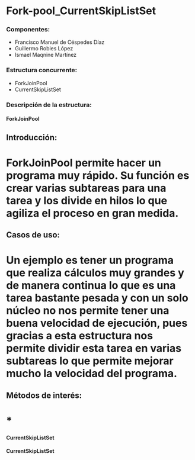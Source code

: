 # Fork-pool_CurrentSkipListSet

### Componentes:
- Francisco Manuel de Céspedes Díaz
- Guillermo Robles López
- Ismael Maqnine Martínez

### Estructura concurrente:
- ForkJoinPool
- CurrentSkipListSet

### Descripción de la estructura:
#### ForkJoinPool
## Introducción:
# ForkJoinPool permite hacer un programa muy rápido. Su función es crear varias subtareas para una tarea y los divide en hilos lo que agiliza el proceso en gran medida.
## Casos de uso:
# Un ejemplo es tener un programa que realiza cálculos muy grandes y de manera continua lo que es una tarea bastante pesada y con un solo núcleo no nos permite tener una buena velocidad de ejecución, pues gracias a esta estructura nos permite dividir esta tarea en varias subtareas lo que permite mejorar mucho la velocidad del programa.
## Métodos de interés:
# *

#### CurrentSkipListSet


#### CurrentSkipListSet
